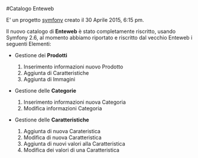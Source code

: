#Catalogo Enteweb

E' un progetto [symfony](https://symfony.com/doc/2.6/book/index.html) creato il 30 Aprile 2015, 6:15 pm.

Il nuovo catalogo di **Enteweb** è stato completamente riscritto, usando Symfony 2.6, al momento abbiamo riportato e riscritto dal vecchio Enteweb i seguenti Elementi:

* Gestione dei **Prodotti**
	1. Inserimento informazioni nuovo Prodotto
    2. Aggiunta di Caratteristiche
    3. Aggiunta di Immagini
    
* Gestione delle **Categorie**
    1. Inserimento informazioni nuova Categoria
    2. Modifica informazioni Categoria
    
* Gestione delle **Caratteristiche**
    1. Aggiunta di nuova Carateristica
    2. Modifica di nuova Caratteristica
    3. Aggiunta di nuovi valori alla Caratteristica
    4. Modifica dei valori di una Caratteristica
  